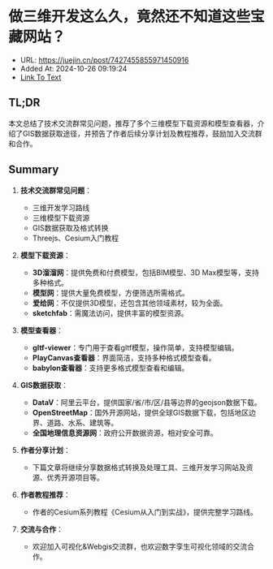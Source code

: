 # 做三维开发这么久，竟然还不知道这些宝藏网站？
- URL: https://juejin.cn/post/7427455855971450916
- Added At: 2024-10-26 09:19:24
- [Link To Text](2024-10-26-做三维开发这么久，竟然还不知道这些宝藏网站？_raw.md)

## TL;DR
本文总结了技术交流群常见问题，推荐了多个三维模型下载资源和模型查看器，介绍了GIS数据获取途径，并预告了作者后续分享计划及教程推荐，鼓励加入交流群和合作。

## Summary
1. **技术交流群常见问题**：
   - 三维开发学习路线
   - 三维模型下载资源
   - GIS数据获取及格式转换
   - Threejs、Cesium入门教程

2. **模型下载资源**：
   - **3D溜溜网**：提供免费和付费模型，包括BIM模型、3D Max模型等，支持多种格式。
   - **模型网**：提供大量免费模型，方便筛选所需格式。
   - **爱给网**：不仅提供3D模型，还包含其他领域素材，较为全面。
   - **sketchfab**：需魔法访问，提供丰富的模型资源。

3. **模型查看器**：
   - **gltf-viewer**：专门用于查看gltf模型，操作简单，支持模型编辑。
   - **PlayCanvas查看器**：界面简洁，支持多种格式模型查看。
   - **babylon查看器**：支持更多格式模型查看和编辑。

4. **GIS数据获取**：
   - **DataV**：阿里云平台，提供国家/省/市/区/县等边界的geojson数据下载。
   - **OpenStreetMap**：国外开源网站，提供全球GIS数据下载，包括地区边界、道路、水系、建筑等。
   - **全国地理信息资源网**：政府公开数据资源，相对安全可靠。

5. **作者分享计划**：
   - 下篇文章将继续分享数据格式转换及处理工具、三维开发学习网站及资源、优秀开源项目等。

6. **作者教程推荐**：
   - 作者的Cesium系列教程《Cesium从入门到实战》，提供完整学习路线。

7. **交流与合作**：
   - 欢迎加入可视化&Webgis交流群，也欢迎数字孪生可视化领域的交流合作。
